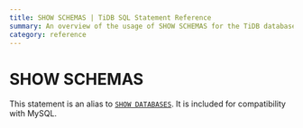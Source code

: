 ```yaml
---
title: SHOW SCHEMAS | TiDB SQL Statement Reference
summary: An overview of the usage of SHOW SCHEMAS for the TiDB database.
category: reference
---
```


# SHOW SCHEMAS

This statement is an alias to [`SHOW DATABASES`](/v3.1/reference/sql/statements/show-databases.md). It is included for compatibility with MySQL.
